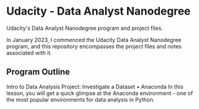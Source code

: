 # Udacity - Data Analyst Nanodegree
Udacity's Data Analyst Nanodegree program and project files.

In January 2023, I commenced the Udacity Data Analyst Nanodegree program, and 
this repository encompasses the project files and notes associated with it.

## Program Outline
Intro to Data Analysis
Project: Investigate a Dataset
•	Anaconda
In this lesson, you will get a quick glimpse at the Anaconda environment - one of the most popular environments for data analysis in Python.

